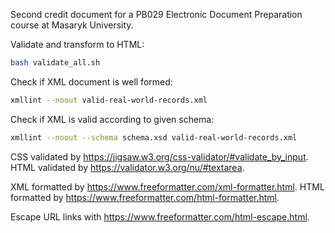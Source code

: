 Second credit document for a PB029 Electronic Document Preparation course at Masaryk University.

Validate and transform to HTML:
```bash
bash validate_all.sh
```

Check if XML document is well formed:
```bash
xmllint --noout valid-real-world-records.xml
```

Check if XML is valid according to given schema:
```bash
xmllint --noout --schema schema.xsd valid-real-world-records.xml
```

CSS validated by https://jigsaw.w3.org/css-validator/#validate_by_input.
HTML validated by https://validator.w3.org/nu/#textarea.

XML formatted by https://www.freeformatter.com/xml-formatter.html.
HTML formatted by https://www.freeformatter.com/html-formatter.html.

Escape URL links with https://www.freeformatter.com/html-escape.html.
 